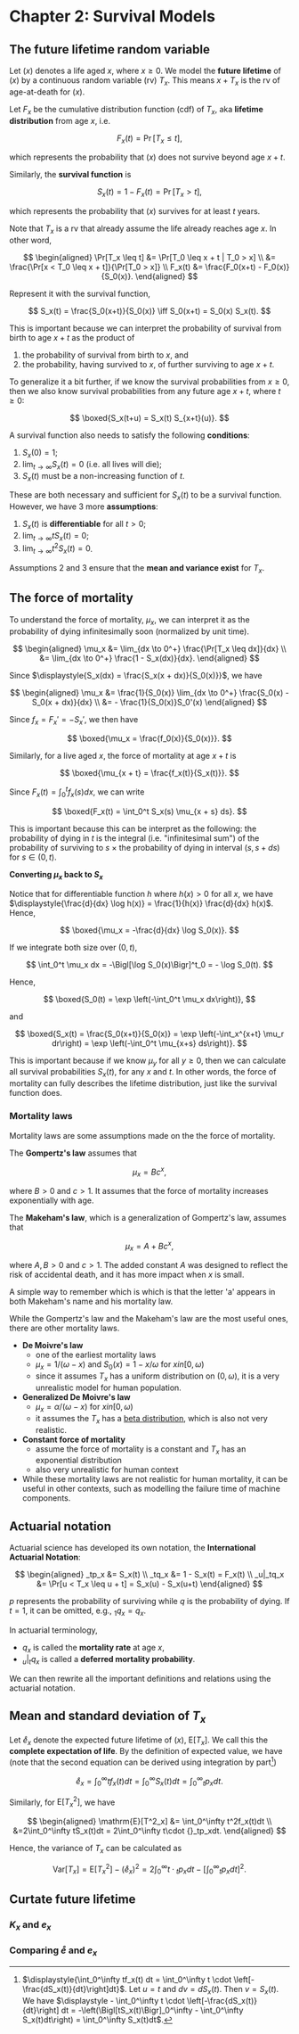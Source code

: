 # Chapter 2: Survival Models

## The future lifetime random variable
Let $(x)$ denotes a life aged $x$, where $x \geq 0$. We model the **future lifetime** of $(x)$ by a continuous random variable (rv) $T_x$. This means $x + T_x$ is the rv of age-at-death for $(x)$.

Let $F_x$ be the cumulative distribution function (cdf) of $T_x$, aka **lifetime distribution** from age $x$, i.e.

$$
  F_x(t) = \Pr[T_x \leq t],
$$

which represents the probability that $(x)$ does not survive beyond age $x + t$.

Similarly, the **survival function** is

$$
  S_x(t) = 1 - F_x(t) = \Pr[T_x > t],
$$

which represents the probability that $(x)$ survives for at least $t$ years.

Note that $T_x$ is a rv that already assume the life already reaches age $x$. In other word,

$$
  \begin{aligned}
    \Pr[T_x \leq t] &= \Pr[T_0 \leq x + t | T_0 > x] \\
    &= \frac{\Pr[x < T_0 \leq x + t]}{\Pr[T_0 > x]} \\
    F_x(t) &= \frac{F_0(x+t) - F_0(x)}{S_0(x)}.
  \end{aligned}
$$

Represent it with the survival function,

$$
    S_x(t) = \frac{S_0(x+t)}{S_0(x)} \iff S_0(x+t) = S_0(x) S_x(t).
$$

This is important because we can interpret the probability of survival from birth to age $x + t$ as the product of
1. the probability of survival from birth to $x$, and 
2. the probability, having survived to $x$, of further surviving to age $x+t$.

To generalize it a bit further, if we know the survival probabilities from $x \geq 0$, then we also know survival probabilities from any future age $x + t$, where $t \geq 0$:

$$
    \boxed{S_x(t+u) = S_x(t) S_{x+t}(u)}.
$$

A survival function also needs to satisfy the following **conditions**:
1. $S_x(0) = 1$;
2. $\lim_{t \to \infty} S_x(t) = 0$ (i.e. all lives will die);
3. $S_x(t)$ must be a non-increasing function of $t$.

These are both necessary and sufficient for $S_x(t)$ to be a survival function. However, we have 3 more **assumptions**:
1. $S_x(t)$ is **differentiable** for all $t > 0$;
2. $\lim_{t \to \infty} t S_x(t) = 0$;
3. $\lim_{t \to \infty} t^2 S_x(t) = 0$.

Assumptions 2 and 3 ensure that the **mean and variance exist** for $T_x$.

## The force of mortality
To understand the force of mortality, $\mu_x$, we can interpret it as the probability of dying infinitesimally soon (normalized by unit time).

$$
  \begin{aligned}
    \mu_x &= \lim_{dx \to 0^+} \frac{\Pr[T_x \leq dx]}{dx} \\
    &= \lim_{dx \to 0^+} \frac{1 - S_x(dx)}{dx}.
  \end{aligned}
$$

Since $\displaystyle{S_x(dx) = \frac{S_x(x + dx)}{S_0(x)}}$, we have

$$
  \begin{aligned}
    \mu_x &= \frac{1}{S_0(x)} \lim_{dx \to 0^+} \frac{S_0(x) - S_0(x + dx)}{dx} \\
    &= - \frac{1}{S_0(x)}S_0'(x)
  \end{aligned}
$$

Since $f_x = F_x' = -S_x'$, we then have

$$
  \boxed{\mu_x = \frac{f_0(x)}{S_0(x)}}.
$$

Similarly, for a live aged $x$, the force of mortality at age $x+t$ is

$$
  \boxed{\mu_{x + t} = \frac{f_x(t)}{S_x(t)}}.
$$

Since $F_x(t) = \int_0^t f_x(s) dx$, we can write

$$
  \boxed{F_x(t) = \int_0^t S_x(s) \mu_{x + s} ds}.
$$

This is important because this can be interpret as the following: the probability of dying in $t$ is the integral (i.e. "infinitesimal sum") of the probability of surviving to $s$ $\times$ the probability of dying in interval $(s, s+ds)$ for $s \in (0, t)$.

**Converting $\mu_x$ back to $S_x$**

Notice that for differentiable function $h$ where $h(x) > 0$ for all $x$, we have $\displaystyle{\frac{d}{dx} \log h(x)} = \frac{1}{h(x)} \frac{d}{dx} h(x)$. Hence,

$$
  \boxed{\mu_x = -\frac{d}{dx} \log S_0(x)}.
$$

If we integrate both size over $(0, t)$,

$$
  \int_0^t \mu_x dx = -\Bigl[\log S_0(x)\Bigr]^t_0 = - \log S_0(t).
$$

Hence,

$$
  \boxed{S_0(t) = \exp \left(-\int_0^t \mu_x dx\right)},
$$

and 

$$
  \boxed{S_x(t) = \frac{S_0(x+t)}{S_0(x)} = \exp \left(-\int_x^{x+t} \mu_r dr\right) = \exp \left(-\int_0^t \mu_{x+s} ds\right)}.
$$

This is important because if we know $\mu_y$ for all $y \geq 0$, then we can calculate all survival probabilities $S_x(t)$, for any $x$ and $t$. 
In other words, the force of mortality can fully describes the lifetime distribution, just like the survival function does.

### Mortality laws

Mortality laws are some assumptions made on the the force of mortality.

The **Gompertz's law** assumes that

$$
  \mu_x = Bc^x,
$$

where $B > 0$ and $c > 1$. It assumes that the force of mortality increases exponentially with age.

The **Makeham's law**, which is a generalization of Gompertz's law, assumes that 

$$
  \mu_x = A + Bc^x,
$$

where $A,B > 0$ and $c > 1$. The added constant $A$ was designed to reflect the risk of accidental death, and it has more impact when $x$ is small. 

A simple way to remember which is which is that the letter 'a' appears in both Makeham's name and his mortality law.

While the Gompertz's law and the Makeham's law are the most useful ones, there are other mortality laws.
- **De Moivre's law**
  - one of the earliest mortality laws
  - $\mu_x = 1 / (\omega - x)$ and $S_0(x) = 1 - x / \omega$ for $x in [0, \omega)$
  - since it assumes $T_x$ has a uniform distribution on $(0, \omega)$, it is a very unrealistic model for human population.
- **Generalized De Moivre's law**
  - $\mu_x = \alpha / (\omega - x)$ for $x in [0, \omega)$
  - it assumes the $T_x$ has a [beta distribution](https://en.wikipedia.org/wiki/Beta_distribution), which is also not very realistic.
- **Constant force of mortality**
  - assume the force of mortality is a constant and $T_x$ has an exponential distribution
  - also very unrealistic for human context
- While these mortality laws are not realistic for human mortality, it can be useful in other contexts, such as modelling the failure time of machine components.


## Actuarial notation

Actuarial science has developed its own notation, the **International Actuarial Notation**:

$$
  \begin{aligned}
    _tp_x &= S_x(t) \\
    _tq_x &= 1 - S_x(t) = F_x(t) \\
    _u|_tq_x &= \Pr[u < T_x \leq u + t] = S_x(u) - S_x(u+t)
  \end{aligned}
$$

$p$ represents the probability of surviving while $q$ is the probability of dying. If $t = 1$, it can be omitted, e.g., $_1q_x = q_x$.

In actuarial terminology, 
- $q_x$ is called the **mortality rate** at age $x$,
- $_u|_tq_x$ is called a **deferred mortality probability**.

We can then rewrite all the important definitions and relations using the actuarial notation.
## Mean and standard deviation of $T_x$

Let $\mathring{e}_x$ denote the expected future lifetime of $(x)$, $\mathrm{E}[T_x]$. We call this the **complete expectation of life**. By the definition of expected value, we have (note that the second equation can be derived using integration by part[^bypart])

$$
  \mathring{e}_x = \int_0^\infty tf_x(t) dt = \int_0^\infty S_x(t) dt = \int_0^\infty {}_tp_x dt.
$$

[^bypart]:
    $\displaystyle{\int_0^\infty tf_x(t) dt = \int_0^\infty t \cdot \left[-\frac{dS_x(t)}{dt}\right]dt}$. Let $u = t$ and $dv = dS_x(t)$. Then $v = S_x(t)$. We have $\displaystyle - \int_0^\infty t \cdot \left[-\frac{dS_x(t)}{dt}\right] dt = -\left(\Bigl[tS_x(t)\Bigr]_0^\infty - \int_0^\infty S_x(t)dt\right) = \int_0^\infty S_x(t)dt$.

Similarly, for $\mathrm{E}[T^2_x]$, we have

$$
  \begin{aligned}
    \mathrm{E}[T^2_x] &= \int_0^\infty t^2f_x(t)dt \\
    &=2\int_0^\infty tS_x(t)dt = 2\int_0^\infty  t\cdot {}_tp_xdt.
  \end{aligned}
$$

Hence, the variance of $T_x$ can be calculated as

$$
  \mathrm{Var}[T_x] = \mathrm{E}[T^2_x] - (\mathring{e}_x)^2 = 2\int_0^\infty  t\cdot {}_tp_xdt - \left[\int_0^\infty {}_tp_x dt\right]^2.
$$


## Curtate future lifetime
### $K_x$ and $e_x$

### Comparing $\mathring{e}$ and $e_x$
 